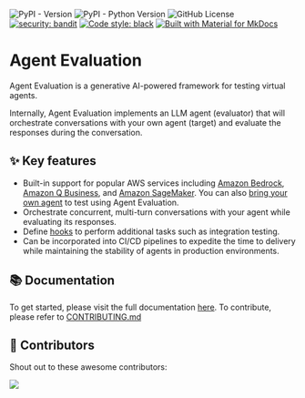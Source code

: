 ![PyPI - Version](https://img.shields.io/pypi/v/agent-evaluation)
![PyPI - Python Version](https://img.shields.io/pypi/pyversions/agent-evaluation)
![GitHub License](https://img.shields.io/github/license/awslabs/agent-evaluation)
[![security: bandit](https://img.shields.io/badge/security-bandit-yellow.svg)](https://github.com/PyCQA/bandit)
[![Code style: black](https://img.shields.io/badge/code%20style-black-000000.svg)](https://github.com/psf/black)
[![Built with Material for MkDocs](https://img.shields.io/badge/Material_for_MkDocs-526CFE?style=for-the-badge&logo=MaterialForMkDocs&logoColor=white)](https://squidfunk.github.io/mkdocs-material/)

# Agent Evaluation

Agent Evaluation is a generative AI-powered framework for testing virtual agents.

Internally, Agent Evaluation implements an LLM agent (evaluator) that will orchestrate conversations with your own agent (target) and evaluate the responses during the conversation.

## ✨ Key features

- Built-in support for popular AWS services including [Amazon Bedrock](https://aws.amazon.com/bedrock/), [Amazon Q Business](https://aws.amazon.com/q/business/), and [Amazon SageMaker](https://aws.amazon.com/sagemaker/). You can also [bring your own agent](https://awslabs.github.io/agent-evaluation/targets/custom_targets/) to test using Agent Evaluation.
- Orchestrate concurrent, multi-turn conversations with your agent while evaluating its responses.
- Define [hooks](https://awslabs.github.io/agent-evaluation/hooks/) to perform additional tasks such as integration testing.
- Can be incorporated into CI/CD pipelines to expedite the time to delivery while maintaining the stability of agents in production environments.

## 📚 Documentation

To get started, please visit the full documentation [here](https://awslabs.github.io/agent-evaluation/). To contribute, please refer to [CONTRIBUTING.md](./CONTRIBUTING.md)

## 👏 Contributors

Shout out to these awesome contributors:

<a href="https://github.com/awslabs/agent-evaluation/graphs/contributors">
  <img src="https://contrib.rocks/image?repo=awslabs/agent-evaluation" />
</a>